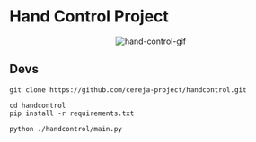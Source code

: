 # Hand Control Project

<div align="center">
 <img src="https://media.giphy.com/media/mwJ0qNlSJ79YS2HSFq/giphy.gif" alt="hand-control-gif">
</div>

## Devs
```
git clone https://github.com/cereja-project/handcontrol.git
```
```
cd handcontrol
pip install -r requirements.txt
```
```
python ./handcontrol/main.py
```

[comment]: <> (### Installing)

[comment]: <> (**Install Hand Control Package**)

[comment]: <> (```)

[comment]: <> (python3 -m pip install --user handcontrol)

[comment]: <> (```)

[comment]: <> (or for all users)

[comment]: <> (```)

[comment]: <> (python3 -m pip install handcontrol)

[comment]: <> (```)